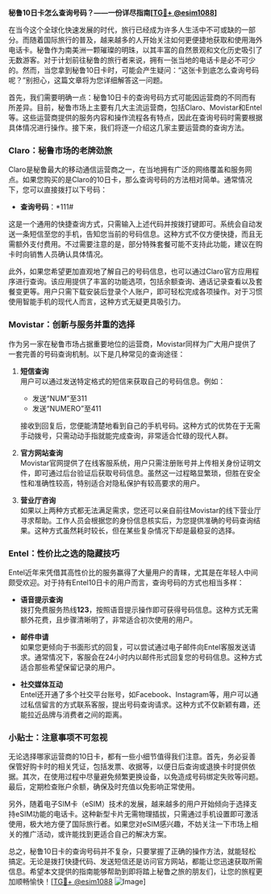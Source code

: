 **秘鲁10日卡怎么查询号码？——一份详尽指南[[TG💪+ @esim1088](https://t.me/s/esim1088)]**

在当今这个全球化快速发展的时代，旅行已经成为许多人生活中不可或缺的一部分。而随着国际旅行的普及，越来越多的人开始关注如何更便捷地获取和使用海外电话卡。秘鲁作为南美洲一颗璀璨的明珠，以其丰富的自然景观和文化历史吸引了无数游客。对于计划前往秘鲁的旅行者来说，拥有一张当地的电话卡是必不可少的。然而，当您拿到秘鲁10日卡时，可能会产生疑问：“这张卡到底怎么查询号码呢？”别担心，这篇文章将为您详细解答这一问题。

首先，我们需要明确一点：秘鲁10日卡的查询号码方式可能因运营商的不同而有所差异。目前，秘鲁市场上主要有几大主流运营商，包括Claro、Movistar和Entel等。这些运营商提供的服务内容和操作流程各有特点，因此在查询号码时需要根据具体情况进行操作。接下来，我们将逐一介绍这几家主要运营商的查询方法。

### Claro：秘鲁市场的老牌劲旅

Claro是秘鲁最大的移动通信运营商之一，在当地拥有广泛的网络覆盖和服务网点。如果您购买的是Claro的10日卡，那么查询号码的方法相对简单。通常情况下，您可以直接拨打以下号码：

- **查询号码**：*111#

这是一个通用的快捷查询方式，只需输入上述代码并按拨打键即可。系统会自动发送一条短信至您的手机，告知您当前的号码信息。这种方式不仅方便快捷，而且无需额外支付费用。不过需要注意的是，部分特殊套餐可能不支持此功能，建议在购卡时向销售人员确认具体情况。

此外，如果您希望更加直观地了解自己的号码信息，也可以通过Claro官方应用程序进行查询。该应用提供了丰富的功能选项，包括余额查询、通话记录查看以及套餐变更等。用户只需下载安装后登录个人账户，即可轻松完成各项操作。对于习惯使用智能手机的现代人而言，这种方式无疑更具吸引力。

### Movistar：创新与服务并重的选择

作为另一家在秘鲁市场占据重要地位的运营商，Movistar同样为广大用户提供了一套完善的号码查询机制。以下是几种常见的查询途径：

1. **短信查询**  
   用户可以通过发送特定格式的短信来获取自己的号码信息。例如：
   - 发送“NUM”至311
   - 发送“NUMERO”至411

   接收到回复后，您便能清楚地看到自己的手机号码。这种方式的优势在于无需手动拨号，只需动动手指就能完成查询，非常适合忙碌的现代人群。

2. **官方网站查询**  
   Movistar官网提供了在线客服系统，用户只需注册账号并上传相关身份证明文件，即可通过后台验证后获取号码信息。虽然这一过程略显繁琐，但胜在安全性和准确性较高，特别适合对隐私保护有较高要求的用户。

3. **营业厅咨询**  
   如果以上两种方式都无法满足需求，您还可以亲自前往Movistar的线下营业厅寻求帮助。工作人员会根据您的身份信息核实后，为您提供准确的号码查询结果。这种方式虽然耗时较长，但在某些复杂情况下却是最稳妥的选择。

### Entel：性价比之选的隐藏技巧

Entel近年来凭借其高性价比的服务赢得了大量用户的青睐，尤其是在年轻人中间颇受欢迎。对于持有Entel10日卡的用户而言，查询号码的方式也相当多样：

- **语音提示查询**  
   拨打免费服务热线**123**，按照语音提示操作即可获得号码信息。这种方式无需额外花费，且步骤清晰明了，非常适合初次使用的用户。

- **邮件申请**  
   如果您更倾向于书面形式的回复，可以尝试通过电子邮件向Entel客服发送请求。通常情况下，客服会在24小时内以邮件形式回复您的号码信息。这种方式适合那些希望保留记录的用户。

- **社交媒体互动**  
   Entel还开通了多个社交平台账号，如Facebook、Instagram等，用户可以通过私信留言的方式联系客服，提出号码查询请求。这种方式不仅新颖有趣，还能拉近品牌与消费者之间的距离。

### 小贴士：注意事项不可忽视

无论选择哪家运营商的10日卡，都有一些小细节值得我们注意。首先，务必妥善保管好购卡时的相关凭证，包括发票、收据等，以便日后查询或退换卡时提供依据。其次，在使用过程中尽量避免频繁更换设备，以免造成号码绑定失败等问题。最后，定期检查账户余额，确保及时充值以免影响正常使用。

另外，随着电子SIM卡（eSIM）技术的发展，越来越多的用户开始倾向于选择支持eSIM功能的电话卡。这种新型卡片无需物理插拔，只需通过手机设置即可激活使用，极大地方便了国际旅行者。如果您对eSIM感兴趣，不妨关注一下市场上相关的推广活动，或许能找到更适合自己的解决方案。

总之，秘鲁10日卡的查询号码并不复杂，只要掌握了正确的操作方法，就能轻松搞定。无论是拨打快捷代码、发送短信还是访问官方网站，都能让您迅速获取所需信息。希望本文提供的指南能够帮助到即将踏上秘鲁之旅的朋友们，让您的旅程更加顺畅愉快！[[TG💪+ @esim1088](https://t.me/s/esim1088) ![Image](https://i.postimg.cc/4NQfJmqS/Snipaste-2025-05-13-00-14-12.png)]